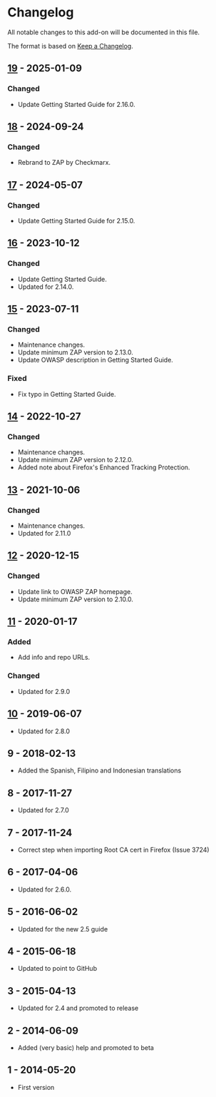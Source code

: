 # Changelog
All notable changes to this add-on will be documented in this file.

The format is based on [Keep a Changelog](https://keepachangelog.com/en/1.0.0/).

## [19] - 2025-01-09
### Changed
- Update Getting Started Guide for 2.16.0.

## [18] - 2024-09-24
### Changed
- Rebrand to ZAP by Checkmarx.

## [17] - 2024-05-07
### Changed
- Update Getting Started Guide for 2.15.0.

## [16] - 2023-10-12
### Changed
- Update Getting Started Guide.
- Updated for 2.14.0.

## [15] - 2023-07-11
### Changed
- Maintenance changes.
- Update minimum ZAP version to 2.13.0.
- Update OWASP description in Getting Started Guide.

### Fixed
- Fix typo in Getting Started Guide.

## [14] - 2022-10-27
### Changed
- Maintenance changes.
- Update minimum ZAP version to 2.12.0.
- Added note about Firefox's Enhanced Tracking Protection.

## [13] - 2021-10-06
### Changed
- Maintenance changes.
- Updated for 2.11.0

## [12] - 2020-12-15
### Changed
- Update link to OWASP ZAP homepage.
- Update minimum ZAP version to 2.10.0.

## [11] - 2020-01-17
### Added
- Add info and repo URLs.

### Changed
- Updated for 2.9.0

## [10] - 2019-06-07

- Updated for 2.8.0

## 9 - 2018-02-13

- Added the Spanish, Filipino and Indonesian translations

## 8 - 2017-11-27

- Updated for 2.7.0

## 7 - 2017-11-24

- Correct step when importing Root CA cert in Firefox (Issue 3724)

## 6 - 2017-04-06

- Updated for 2.6.0.

## 5 - 2016-06-02

- Updated for the new 2.5 guide

## 4 - 2015-06-18

- Updated to point to GitHub

## 3 - 2015-04-13

- Updated for 2.4 and promoted to release

## 2 - 2014-06-09

- Added (very basic) help and promoted to beta

## 1 - 2014-05-20

- First version

[19]: https://github.com/zaproxy/zap-extensions/releases/gettingStarted-v19
[18]: https://github.com/zaproxy/zap-extensions/releases/gettingStarted-v18
[17]: https://github.com/zaproxy/zap-extensions/releases/gettingStarted-v17
[16]: https://github.com/zaproxy/zap-extensions/releases/gettingStarted-v16
[15]: https://github.com/zaproxy/zap-extensions/releases/gettingStarted-v15
[14]: https://github.com/zaproxy/zap-extensions/releases/gettingStarted-v14
[13]: https://github.com/zaproxy/zap-extensions/releases/gettingStarted-v13
[12]: https://github.com/zaproxy/zap-extensions/releases/gettingStarted-v12
[11]: https://github.com/zaproxy/zap-extensions/releases/gettingStarted-v11
[10]: https://github.com/zaproxy/zap-extensions/releases/gettingStarted-v10
